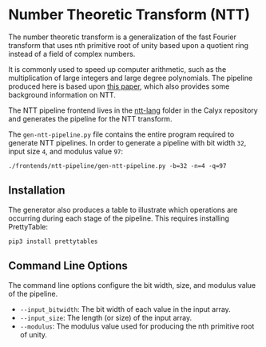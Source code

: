 # Number Theoretic Transform (NTT)

The number theoretic transform is a generalization of the 
fast Fourier transform that uses nth primitive root of unity
based upon a quotient ring instead of a field of complex numbers.

It is commonly used to speed up computer arithmetic, such as the
multiplication of large integers and large degree polynomials. The
pipeline produced here is based upon [this paper][longa-etal-ntt],
which also provides some background information on NTT.

The NTT pipeline frontend lives in the [ntt-lang][] folder in the
Calyx repository and generates the pipeline for the NTT transform.  

The `gen-ntt-pipeline.py` file contains the entire program required to 
generate NTT pipelines. In order to generate a pipeline with 
bit width `32`, input size `4`, and modulus value `97`:

```
./frontends/ntt-pipeline/gen-ntt-pipeline.py -b=32 -n=4 -q=97
```

## Installation

The generator also produces a table to illustrate which operations are occurring 
during each stage of the pipeline. This requires installing PrettyTable:

    pip3 install prettytables

## Command Line Options

The command line options configure the bit width, size, and modulus value of the
pipeline.

- `--input_bitwidth`: The bit width of each value in the input array.
- `--input_size`: The length (or size) of the input array.
- `--modulus`: The modulus value used for producing the nth primitive root of unity.

[longa-etal-ntt]: https://www.microsoft.com/en-us/research/wp-content/uploads/2016/05/RLWE-1.pdf
[ntt-lang]: https://github.com/cucapra/calyx/tree/master/frontends/ntt-pipeline
